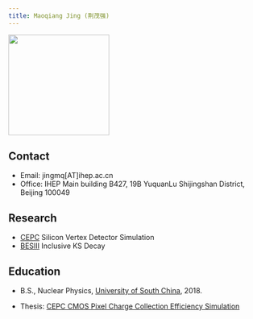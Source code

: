 ```yaml
---
title: Maoqiang Jing (荆茂强)
---
```


<img src="/images/Maoqiang_Jing.jpg" width="200"/>

## Contact
- Email: jingmq[AT]ihep.ac.cn
- Office: IHEP Main building B427, 19B YuquanLu Shijingshan District, Beijing 100049

## Research
- [CEPC](http://cepc.ihep.ac.cn) Silicon Vertex Detector Simulation
- [BESIII](http://bes3.ihep.ac.cn) Inclusive KS Decay

## Education
- B.S., Nuclear Physics, [University of South China](http://www.usc.edu.cn/), 2018.

- Thesis: [CEPC CMOS Pixel Charge Collection Efficiency Simulation](http://twiki.ihep.ac.cn/pub/Xteam/ThesisList/JingMaoqiang_2018_CEPC_JadePix.pdf)







